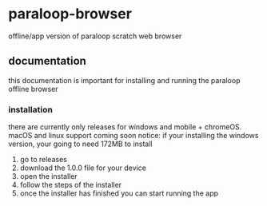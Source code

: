 # paraloop-browser
offline/app version of paraloop scratch web browser
## documentation
this documentation is important for installing and running the paraloop offline browser
### installation
there are currently only releases for windows and mobile + chromeOS. macOS and linux support coming soon
notice: if your installing the windows version, your going to need 172MB to install
1. go to releases
2. download the 1.0.0 file for your device
3. open the installer
4. follow the steps of the installer
5. once the installer has finished you can start running the app
